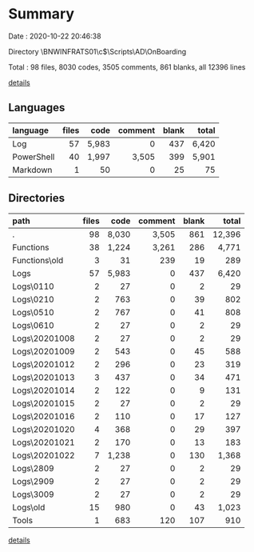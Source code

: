 # Summary

Date : 2020-10-22 20:46:38

Directory \\BNWINFRATS01\c$\Scripts\AD\OnBoarding

Total : 98 files,  8030 codes, 3505 comments, 861 blanks, all 12396 lines

[details](details.md)

## Languages
| language | files | code | comment | blank | total |
| :--- | ---: | ---: | ---: | ---: | ---: |
| Log | 57 | 5,983 | 0 | 437 | 6,420 |
| PowerShell | 40 | 1,997 | 3,505 | 399 | 5,901 |
| Markdown | 1 | 50 | 0 | 25 | 75 |

## Directories
| path | files | code | comment | blank | total |
| :--- | ---: | ---: | ---: | ---: | ---: |
| . | 98 | 8,030 | 3,505 | 861 | 12,396 |
| Functions | 38 | 1,224 | 3,261 | 286 | 4,771 |
| Functions\old | 3 | 31 | 239 | 19 | 289 |
| Logs | 57 | 5,983 | 0 | 437 | 6,420 |
| Logs\0110 | 2 | 27 | 0 | 2 | 29 |
| Logs\0210 | 2 | 763 | 0 | 39 | 802 |
| Logs\0510 | 2 | 767 | 0 | 41 | 808 |
| Logs\0610 | 2 | 27 | 0 | 2 | 29 |
| Logs\20201008 | 2 | 27 | 0 | 2 | 29 |
| Logs\20201009 | 2 | 543 | 0 | 45 | 588 |
| Logs\20201012 | 2 | 296 | 0 | 23 | 319 |
| Logs\20201013 | 3 | 437 | 0 | 34 | 471 |
| Logs\20201014 | 2 | 122 | 0 | 9 | 131 |
| Logs\20201015 | 2 | 27 | 0 | 2 | 29 |
| Logs\20201016 | 2 | 110 | 0 | 17 | 127 |
| Logs\20201020 | 4 | 368 | 0 | 29 | 397 |
| Logs\20201021 | 2 | 170 | 0 | 13 | 183 |
| Logs\20201022 | 7 | 1,238 | 0 | 130 | 1,368 |
| Logs\2809 | 2 | 27 | 0 | 2 | 29 |
| Logs\2909 | 2 | 27 | 0 | 2 | 29 |
| Logs\3009 | 2 | 27 | 0 | 2 | 29 |
| Logs\old | 15 | 980 | 0 | 43 | 1,023 |
| Tools | 1 | 683 | 120 | 107 | 910 |

[details](details.md)